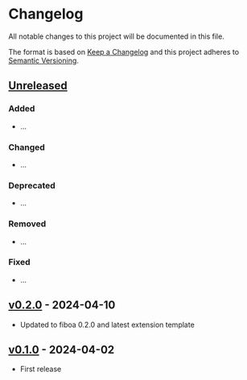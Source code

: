 # Changelog

All notable changes to this project will be documented in this file.

The format is based on [Keep a Changelog](http://keepachangelog.com/en/1.0.0/)
and this project adheres to [Semantic Versioning](http://semver.org/spec/v2.0.0.html).

## [Unreleased]

### Added

- ...

### Changed

- ...

### Deprecated

- ...

### Removed

- ...

### Fixed

- ...

## [v0.2.0] - 2024-04-10

- Updated to fiboa 0.2.0 and latest extension template

## [v0.1.0] - 2024-04-02

- First release

[Unreleased]: <https://github.com/radiantearth/stac-spec/compare/v0.2.0...main>
[v0.2.0]: <https://github.com/radiantearth/stac-spec/compare/v0.1.0...0.2.0>
[v0.1.0]: <https://github.com/radiantearth/stac-spec/tree/v0.1.0>
